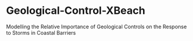 # Geological-Control-XBeach
Modelling the Relative Importance of Geological Controls on the Response to Storms in Coastal Barriers

